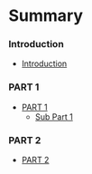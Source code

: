 # Summary

### Introduction

* [Introduction](README.md)

### PART 1

* [PART 1](part-1/README.md)
    * [Sub Part 1](part-1/README.md#sub-introduction-part-1)

### PART 2
* [PART 2](part-2/README.md)
